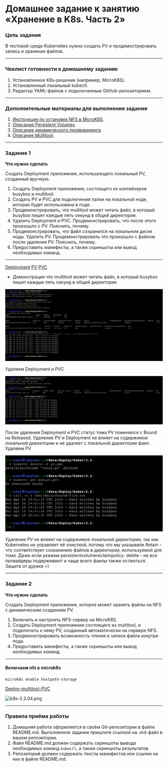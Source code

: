 # Домашнее задание к занятию «Хранение в K8s. Часть 2»

### Цель задания

В тестовой среде Kubernetes нужно создать PV и продемострировать запись и хранение файлов.

------

### Чеклист готовности к домашнему заданию

1. Установленное K8s-решение (например, MicroK8S).
2. Установленный локальный kubectl.
3. Редактор YAML-файлов с подключенным GitHub-репозиторием.

------

### Дополнительные материалы для выполнения задания

1. [Инструкция по установке NFS в MicroK8S](https://microk8s.io/docs/nfs). 
2. [Описание Persistent Volumes](https://kubernetes.io/docs/concepts/storage/persistent-volumes/). 
3. [Описание динамического провижининга](https://kubernetes.io/docs/concepts/storage/dynamic-provisioning/). 
4. [Описание Multitool](https://github.com/wbitt/Network-MultiTool).

------

### Задание 1

**Что нужно сделать**

Создать Deployment приложения, использующего локальный PV, созданный вручную.

1. Создать Deployment приложения, состоящего из контейнеров busybox и multitool.
2. Создать PV и PVC для подключения папки на локальной ноде, которая будет использована в поде.
3. Продемонстрировать, что multitool может читать файл, в который busybox пишет каждые пять секунд в общей директории. 
4. Удалить Deployment и PVC. Продемонстрировать, что после этого произошло с PV. Пояснить, почему.
5. Продемонстрировать, что файл сохранился на локальном диске ноды. Удалить PV.  Продемонстрировать что произошло с файлом после удаления PV. Пояснить, почему.
5. Предоставить манифесты, а также скриншоты или вывод необходимых команд.

---
[Deployment](https://github.com/rbudarin/kuber-homeworks/blob/main/2.2/manifest/deploy.yml)
[PV](https://github.com/rbudarin/kuber-homeworks/blob/main/2.2/manifest/pv.yml)
[PVC](https://github.com/rbudarin/kuber-homeworks/blob/main/2.2/manifest/pvc.yml)

- Демонстрация что multitool может читать файл, в который busybox пишет каждые пять секунд в общей директории

![k8s-2.2.01.png](https://github.com/rbudarin/kuber-homeworks/blob/main/2.2/screen/k8s-2.2.01.png)

Удаляем Deployment и PVC

![k8s-2.2.02.png](https://github.com/rbudarin/kuber-homeworks/blob/main/2.2/screen/k8s-2.2.02.png)

После удаления Deployment и PVC статус тома PV поменялся с Bound на Released.
Удаление PV и Deployment не влияет на содержимое локальной директории и не удаляет с локальной директории фаил.
Удаляем PV 

![k8s-2.2.03.png](https://github.com/rbudarin/kuber-homeworks/blob/main/2.2/screen/k8s-2.2.03.png)

Удаление PV не влияет на содержимое локальной директории, так как Kubernetes не управляет её очисткой, потому что мы указывали Retain - что соответствует сохранению файлов в директории, используемой для тома. Даже если укажем persistentvolumereclaimpolicy: delete - не все провайдеры подерживают и чаще всего фаилы также остаються.
Защита от дурака =)

------

### Задание 2

**Что нужно сделать**

Создать Deployment приложения, которое может хранить файлы на NFS с динамическим созданием PV.

1. Включить и настроить NFS-сервер на MicroK8S.
2. Создать Deployment приложения состоящего из multitool, и подключить к нему PV, созданный автоматически на сервере NFS.
3. Продемонстрировать возможность чтения и записи файла изнутри пода. 
4. Предоставить манифесты, а также скриншоты или вывод необходимых команд.

---
#### Включаем nfs в microk8s

``` microk8s enable hostpath-storage ```

[Deploy-multitool-PVC](https://github.com/rbudarin/kuber-homeworks/blob/main/2.2/manifest/deploy-multitool.yml)

![k8s-2.2.04.png](https://github.com/rbudarin/kuber-homeworks/blob/main/2.2/screen/k8s-2.2.04.png)

------

### Правила приёма работы

1. Домашняя работа оформляется в своём Git-репозитории в файле README.md. Выполненное задание пришлите ссылкой на .md-файл в вашем репозитории.
2. Файл README.md должен содержать скриншоты вывода необходимых команд `kubectl`, а также скриншоты результатов.
3. Репозиторий должен содержать тексты манифестов или ссылки на них в файле README.md.
